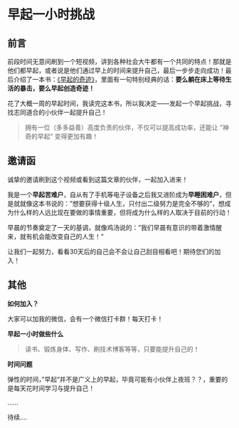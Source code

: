 # 早起一小时挑战

## 前言

前段时间无意间刷到一个短视频，讲到各种社会大牛都有一个共同的特点！那就是他们都早起，或者说是他们通过早上的时间来提升自己，最后一步步走向成功！最后介绍了一本书：[《早起的奇迹》](https://book.douban.com/subject/30140005/)，里面有一句特别经典的话：**要么躺在床上等待生活的暴击，要么早起创造奇迹！**

花了大概一周的早起时间，我读完这本书，所以我决定——发起一个早起挑战，寻找志同道合的小伙伴一起提升自己！

> 拥有一位（多多益善）高度负责的伙伴，不仅可以提高成功率，还能让 ”神奇的早起“ 变得更加有趣！

## 邀请函

诚挚的邀请刷到这个视频或看到这篇文章的伙伴，一起加入进来！

我是一个**早起苦难户**，自从有了手机等电子设备之后我又进阶成为**早睡困难户**，但是就就像这本书说的：”想要获得十级人生，只付出二级努力是完全不够的“，想成为什么样的人远比现在要做的事情重要，但将成为什么样的人取决于目前的行动！

早晨的节奏奠定了一天的基调，就像鸡汤说的：”我们早晨有意识的带着激情醒来，就有机会能改变自己的人生！“

让我们一起努力，看看30天后的自己会不会让自己刮目相看吧！期待您们的加入！

## 其他

**如何加入？**

大家可以加我的微信，会有一个微信打卡群！每天打卡！

**早起一小时做些什么**

> 读书、锻炼身体、写作、刷技术博客等等，只要能提升自己的！

**时间问题**

弹性的时间，”早起“并不是广义上的早起，毕竟可能有小伙伴上夜班？？，重要的是每天花时间学习与提升自己！

......

待续....



